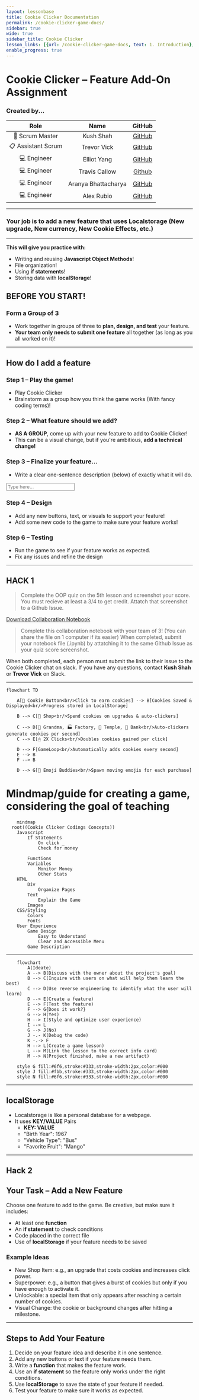 ```yaml
---
layout: lessonbase
title: Cookie Clicker Documentation
permalink: /cookie-clicker-game-docs/
sidebar: true
wide: true
sidebar_title: Cookie Clicker
lesson_links: [{url: /cookie-clicker-game-docs, text: 1. Introduction}, {url: /cookie-clicker-game-docs/oop, text: 2. OOP}, {url: /cookie-clicker-game-docs/class-architecture, text: 3. Classes}, {url: /cookie-clicker-game-docs/localstorage, text: 4. Localstorage},{url: /cookie-clicker-game-docs/quiz, text: 5. OOP Quiz}]
enable_progress: true
---
```



# Cookie Clicker – Feature Add-On Assignment


### Created by...

| Role            | Name                 | GitHub |
|:---------------:|:--------------------:|:------:|
| 🧭 Scrum Master | Kush Shah        | [GitHub](https://github.com/kush1434) |
| 📋 Assistant Scrum | Trevor Vick   | [GitHub](https://github.com/Tvick22) |
| 💻 Engineer     | Elliot Yang          | [GitHub](https://github.com/ellioty15) |
| 💻 Engineer     | Travis Callow        | [Github](https://github.com/TravisCallow) |
| 💻 Engineer     | Aranya Bhattacharya  | [GitHub](https://github.com/aranyab0924) |
| 💻 Engineer     | Alex Rubio           | [GitHub](https://github.com/AlexRubio1) |

---

### Your job is to add a new feature that uses **Localstorage** (New upgrade, New currency, New Cookie Effects, etc.)

---

**This will give you practice with:**

- Writing and reusing **Javascript Object Methods**!
- File organization!
- Using **if statements**!
- Storing data with **localStorage**!

## BEFORE YOU START!

### Form a Group of 3
- Work together in groups of three to **plan, design, and test** your feature.
- **Your team only needs to submit one feature** all together (as long as you all worked on it)!

---

## How do I add a feature

### Step 1 – Play the game!
- Play Cookie Clicker
- Brainstorm as a group how you think the game works (With fancy coding terms)!

### Step 2 – What feature should we add?
- **AS A GROUP**, come up with your new feature to add to Cookie Clicker!
- This can be a visual change, but if you're ambitious, **add a technical change!**

### Step 3 – Finalize your feature...
- Write a clear one-sentence description (below) of exactly what it will do.

<input type="text" placeholder="Type here..."/>

### Step 4 – Design
- Add any new buttons, text, or visuals to support your feature!
- Add some new code to the game to make sure your feature works!

### Step 6 – Testing
- Run the game to see if your feature works as expected.
- Fix any issues and refine the design

---

## HACK 1

> Complete the OOP quiz on the 5th lesson and screenshot your score. You must recieve at least a 3/4 to get credit. Attatch that screenshot to a Github Issue.

<a href="{{site.baseurl}}/hacks/cookie-clicker/2025-08-29-collaboration.ipynb" download="collaboration.ipynb" class="bg-blue-500 hover:bg-blue-700 text-white font-bold py-2 px-4 rounded mt-4 inline-block">
  Download Collaboration Notebook
</a>

> Complete this collaboration notebook with your team of 3! (You can share the file on 1 computer if its easier) When completed, submit your notebook file (.ipynb) by attatching it to the same Github Issue as your quiz score screenshot. 


When both completed, each person must submit the link to their issue to the Cookie Clicker chat on slack. If you have any questions, contact **Kush Shah** or **Trevor Vick** on Slack.

---

```mermaid
flowchart TD

    A[🍪 Cookie Button<br/>Click to earn cookies] --> B[Cookies Saved & Displayed<br/>Progress stored in LocalStorage]

    B --> C[🛒 Shop<br/>Spend cookies on upgrades & auto-clickers]

    C --> D[👵 Grandma, 🏭 Factory, 🥭 Temple, 🏦 Bank<br/>Auto-clickers generate cookies per second]
    C --> E[🖱 2X Clicks<br/>Doubles cookies gained per click]

    D --> F[GameLoop<br/>Automatically adds cookies every second]
    E --> B
    F --> B

    D --> G[🎉 Emoji Buddies<br/>Spawn moving emojis for each purchase]

```
# Mindmap/guide for creating a game, considering the goal of teaching
```mermaid
    mindmap
  root((Cookie Clicker Codings Concepts))
    Javascript
        If Statements
            On click _
            Check for money

        Functions
        Variables
            Monitor Money
            Other Stats
    HTML
        Div
            Organize Pages
        Text
            Explain the Game
        Images
    CSS/Styling
        Colors
        Fonts
    User Experience
        Game Design
            Easy to Understand
            Clear and Accessible Menu
        Game Description

```

---

```mermaid
    flowchart
        A(Ideate)
        A --> B(Discuss with the owner about the project's goal)
        B --> C(Inquire with users on what will help them learn the best)
        C --> D(Use reverse engineering to identify what the user will learn)
        D --> E(Create a feature)
        E --> F(Test the feature)
        F --> G{Does it work?}
        G --> H(Yes)
        H --> I(Style and optimize user experience)
        I --> L
        G --> J(No)
        J -.- K(Debug the code)
        K -.-> F
        H --> L(Create a game lesson)
        L --> M(Link the lesson to the correct info card)
        M --> N(Project finished, make a new artifact)

    style G fill:#6f6,stroke:#333,stroke-width:2px,color:#000
    style J fill:#fbb,stroke:#333,stroke-width:2px,color:#000
    style N fill:#6f6,stroke:#333,stroke-width:2px,color:#000
```

---

## localStorage

- Localstorage is like a personal database for a webpage.
- It uses **KEY/VALUE** Pairs
  - **KEY: VALUE**
  - "Birth Year": 1967
  - "Vehicle Type": "Bus"
  - "Favorite Fruit": "Mango"

---

## Hack 2

## Your Task – Add a New Feature

Choose one feature to add to the game. Be creative, but make sure it includes:
- At least one **function**
- An **if statement** to check conditions
- Code placed in the correct file
- Use of **localStorage** if your feature needs to be saved

### Example Ideas
- New Shop Item: e.g., an upgrade that costs cookies and increases click power.
- Superpower: e.g., a button that gives a burst of cookies but only if you have enough to activate it.
- Unlockable: a special item that only appears after reaching a certain number of cookies.
- Visual Change: the cookie or background changes after hitting a milestone.

---

## Steps to Add Your Feature

1. Decide on your feature idea and describe it in one sentence.
2. Add any new buttons or text if your feature needs them.
3. Write a **function** that makes the feature work.
4. Use an **if statement** so the feature only works under the right conditions.
5. Use **localStorage** to save the state of your feature if needed.
6. Test your feature to make sure it works as expected.

